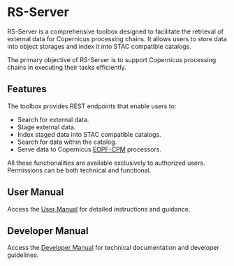 # RS-Server

RS-Server is a comprehensive toolbox designed to facilitate the retrieval of external data for Copernicus processing
chains. It allows users to store data into object storages and index it into STAC compatible catalogs.

The primary objective of RS-Server is to support Copernicus processing chains in executing their tasks efficiently.

## Features

The toolbox provides REST endpoints that enable users to:

* Search for external data.
* Stage external data.
* Index staged data into STAC compatible catalogs.
* Search for data within the catalog.
* Serve data to Copernicus [EOPF-CPM](https://cpm.pages.eopf.copernicus.eu/eopf-cpm/main/index.html) processors.

All these functionalities are available exclusively to authorized users. Permissions can be both technical and
functional.

## User Manual

Access the [User Manual](user_manual.md) for detailed instructions and guidance.

## Developer Manual

Access the [Developer Manual](developer_manual.md) for technical documentation and developer guidelines.
